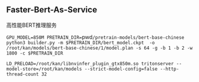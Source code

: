 ## Faster-Bert-As-Service
高性能BERT推理服务

`GPU_MODEL=850M PRETRAIN_DIR=`pwd`/pretrain-models/bert-base-chinese 
python3 builder.py -m $PRETRAIN_DIR/bert_model.ckpt 
 -o /root/kan/models/bert-base-chinese/1/model.plan -s 64 -g -b 1 -b 2 -w 1800 -c $PRETRAIN_DIR`

`LD_PRELOAD=/root/kan/libnvinfer_plugin_gtx850m.so tritonserver --model-store=/root/kan/models --strict-model-config=false --http-thread-count 32`